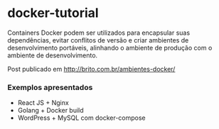# docker-tutorial

Containers Docker podem ser utilizados para encapsular suas dependências, evitar conflitos de versão e criar ambientes de desenvolvimento portáveis, alinhando o ambiente de produção com o ambiente de desenvolvimento. 

Post publicado em http://brito.com.br/ambientes-docker/

### Exemplos apresentados
- React JS + Nginx
- Golang + Docker build
- WordPress + MySQL com docker-compose
